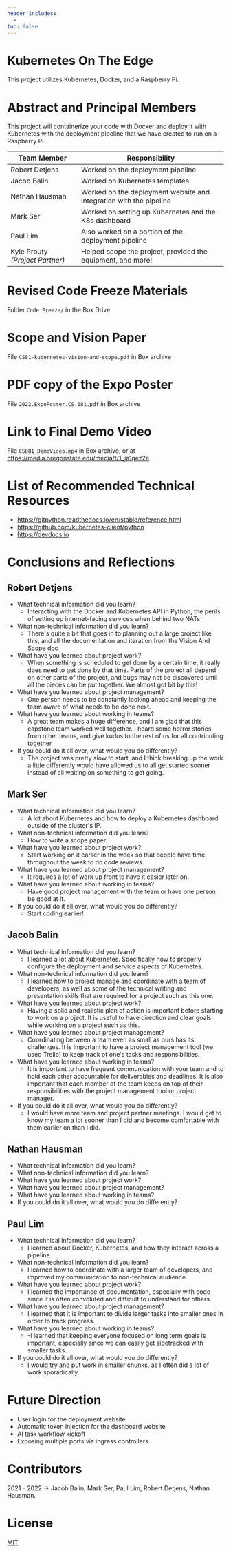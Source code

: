 ```yaml
---
header-includes:
  -
toc: false
---
```



# Kubernetes On The Edge

This project utilizes Kubernetes, Docker, and a Raspberry Pi.

# Abstract and Principal Members

This project will containerize your code with Docker and deploy it with Kubernetes with the deployment pipeline that we have created to run on a Raspberry Pi.

| Team Member                     | Responsibility                                                     |
|---------------------------------|--------------------------------------------------------------------|
| Robert Detjens                  | Worked on the deployment pipeline                                  |
| Jacob Balin                     | Worked on Kubernetes templates                                     |
| Nathan Hausman                  | Worked on the deployment website and integration with the pipeline |
| Mark Ser                        | Worked on setting up Kubernetes and the K8s dashboard              |
| Paul Lim                        | Also worked on a portion of the deployment pipeline                |
| Kyle Prouty *(Project Partner)* | Helped scope the project, provided the equipment, and more!        |

# Revised Code Freeze Materials

Folder `Code Freeze/` in the Box Drive

# Scope and Vision Paper

File `CS81-kubernetes-vision-and-scope.pdf` in Box archive

# PDF copy of the Expo Poster

File `2022.ExpoPoster.CS.081.pdf` in Box archive

# Link to Final Demo Video

File `CS081_DemoVideo.mp4` in Box archive, or at <https://media.oregonstate.edu/media/t/1_ja1qez2e>

# List of Recommended Technical Resources

- <https://gitpython.readthedocs.io/en/stable/reference.html>
- <https://github.com/kubernetes-client/python>
- <https://devdocs.io>

# Conclusions and Reflections

## Robert Detjens

- What technical information did you learn?
  - Interacting with the Docker and Kubernetes API in Python, the perils of setting up internet-facing services when behind two NATs
- What non-technical information did you learn?
  - There's quite a bit that goes in to planning out a large project like this, and all the documentation and iteration from the Vision And Scope doc
- What have you learned about project work?
  - When something is scheduled to get done by a certain time, it really does need to get done by that time. Parts of the project all depend on other parts of the project, and bugs may not be discovered until all the pieces can be put together. We almost got bit by this!
- What have you learned about project management?
  - One person needs to be constantly looking ahead and keeping the team aware of what needs to be done next.
- What have you learned about working in teams?
  - A great team makes a huge difference, and I am glad that this capstone team worked well together. I heard some horror stories from other teams, and give kudos to the rest of us for all contributing together
- If you could do it all over, what would you do differently?
  - The project was pretty slow to start, and I think breaking up the work a little differently would have allowed us to all get started sooner instead of all waiting on something to get going.

## Mark Ser

- What technical information did you learn?
  - A lot about Kubernetes and how to deploy a Kubernetes dashboard outside of the cluster's IP.
- What non-technical information did you learn?
  - How to write a scope paper.
- What have you learned about project work?
  - Start working on it earlier in the week so that people have time throughout the week to do code reviews.
- What have you learned about project management?
  - It requires a lot of work up front to have it easier later on.
- What have you learned about working in teams?
  - Have good project management with the team or have one person be good at it.
- If you could do it all over, what would you do differently?
  - Start coding earlier!

## Jacob Balin

- What technical information did you learn?
  - I learned a lot about Kubernetes. Specifically how to properly configure the deployment and service aspects of Kubernetes.
- What non-technical information did you learn?
  - I learned how to project manage and coordinate with a team of developers, as well as some of the technical writing and presentation skills that are required for a project such as this one.
- What have you learned about project work?
  - Having a solid and realistic plan of action is important before starting to work on a project. It is useful to have direction and clear goals while working on a project such as this.
- What have you learned about project management?
  - Coordinating between a team even as small as ours has its challenges. It is important to have a project management tool (we used Trello) to keep track of one's tasks and responsibilities.
- What have you learned about working in teams?
  - It is important to have frequent communication with your team and to hold each other accountable for deliverables and deadlines. It is also important that each member of the team keeps on top of their responsibilities with the project management tool or project manager.
- If you could do it all over, what would you do differently?
  - I would have more team and project partner meetings. I would get to know my team a lot sooner than I did and become comfortable with them earlier on than I did.

## Nathan Hausman

- What technical information did you learn?
- What non-technical information did you learn?
- What have you learned about project work?
- What have you learned about project management?
- What have you learned about working in teams?
- If you could do it all over, what would you do differently?

## Paul Lim


- What technical information did you learn?
  - I learned about Docker, Kubernetes, and how they interact across a pipeline.
- What non-technical information did you learn?
  - I learned how to coordinate with a larger team of developers, and improved my communication to non-technical audience.
- What have you learned about project work?
  - I learned the importance of documentation, especially with code since it is often convoluted and difficult to understand for others.
- What have you learned about project management?
  - I learned that it is important to divide larger tasks into smaller ones in order to track progress.
- What have you learned about working in teams?
  - -I learned that keeping everyone focused on long term goals is important, especially since we can easily get sidetracked with smaller tasks.
- If you could do it all over, what would you do differently?
  - I would try and put work in smaller chunks, as I often did a lot of work sporadically.

# Future Direction

- User login for the deployment website
- Automatic token injection for the dashboard website
- AI task workflow kickoff
- Exposing multiple ports via ingress controllers

# Contributors

2021 - 2022 -> Jacob Balin, Mark Ser, Paul Lim, Robert Detjens, Nathan Hausman.

# License

[MIT](https://choosealicense.com/licenses/mit/)
